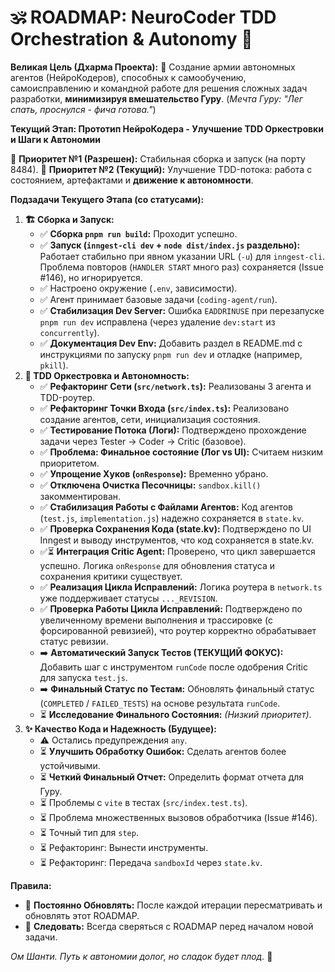 # 🕉️ ROADMAP: NeuroCoder TDD Orchestration & Autonomy 🚀

**Великая Цель (Дхарма Проекта):** 🌟
Создание армии автономных агентов (НейроКодеров), способных к самообучению, самоисправлению и командной работе для решения сложных задач разработки, **минимизируя вмешательство Гуру**. (_Мечта Гуру: "Лег спать, проснулся - фича готова."_)

**Текущий Этап: Прототип НейроКодера - Улучшение TDD Оркестровки и Шаги к Автономии**

🎯 **Приоритет №1 (Разрешен):** Стабильная сборка и запуск (на порту 8484).
🎯 **Приоритет №2 (Текущий):** Улучшение TDD-потока: работа с состоянием, артефактами и **движение к автономности**.

**Подзадачи Текущего Этапа (со статусами):**

1.  **🏗️ Сборка и Запуск:**
    - ✅ **Сборка `pnpm run build`:** Проходит успешно.
    - ✅ **Запуск (`inngest-cli dev` + `node dist/index.js` раздельно):** Работает стабильно при явном указании URL (`-u`) для `inngest-cli`. Проблема повторов (`HANDLER START` много раз) сохраняется (Issue #146), но игнорируется.
    - ✅ Настроено окружение (`.env`, зависимости).
    - ✅ Агент принимает базовые задачи (`coding-agent/run`).
    - ✅ **Стабилизация Dev Server:** Ошибка `EADDRINUSE` при перезапуске `pnpm run dev` исправлена (через удаление `dev:start` из `concurrently`).
    - ✅ **Документация Dev Env:** Добавить раздел в README.md с инструкциями по запуску `pnpm run dev` и отладке (например, `pkill`).
2.  **🤖 TDD Оркестровка и Автономность:**
    - ✅ **Рефакторинг Сети (`src/network.ts`):** Реализованы 3 агента и TDD-роутер.
    - ✅ **Рефакторинг Точки Входа (`src/index.ts`):** Реализовано создание агентов, сети, инициализация состояния.
    - ✅ **Тестирование Потока (Логи):** Подтверждено прохождение задачи через Tester -> Coder -> Critic (базовое).
    - ✅ **Проблема: Финальное состояние (Лог vs UI):** Считаем низким приоритетом.
    - ✅ **Упрощение Хуков (`onResponse`):** Временно убрано.
    - ✅ **Отключена Очистка Песочницы:** `sandbox.kill()` закомментирован.
    - ✅ **Стабилизация Работы с Файлами Агентов:** Код агентов (`test.js`, `implementation.js`) надежно сохраняется в `state.kv`.
    - ✅ **Проверка Сохранения Кода (state.kv):** Подтверждено по UI Inngest и выводу инструментов, что код сохраняется в state.kv.
    - ✅⏳ **Интеграция Critic Agent:** Проверено, что цикл завершается успешно. Логика `onResponse` для обновления статуса и сохранения критики существует.
    - ✅ **Реализация Цикла Исправлений:** Логика роутера в `network.ts` уже поддерживает статусы `..._REVISION`.
    - ✅ **Проверка Работы Цикла Исправлений:** Подтверждено по увеличенному времени выполнения и трассировке (с форсированной ревизией), что роутер корректно обрабатывает статус ревизии.
    - ➡️ **Автоматический Запуск Тестов (ТЕКУЩИЙ ФОКУС):** Добавить шаг с инструментом `runCode` после одобрения Critic для запуска `test.js`.
    - ➡️ **Финальный Статус по Тестам:** Обновлять финальный статус (`COMPLETED` / `FAILED_TESTS`) на основе результата `runCode`.
    - ⏳ **Исследование Финального Состояния:** _(Низкий приоритет)_.
3.  **✨ Качество Кода и Надежность (Будущее):**
    - ⚠️ Остались предупреждения `any`.
    - ⏳ **Улучшить Обработку Ошибок:** Сделать агентов более устойчивыми.
    - ⏳ **Четкий Финальный Отчет:** Определить формат отчета для Гуру.
    - ⏳ Проблемы с `vite` в тестах (`src/index.test.ts`).
    - ⏳ Проблема множественных вызовов обработчика (Issue #146).
    - ⏳ Точный тип для `step`.
    - ⏳ Рефакторинг: Вынести инструменты.
    - ⏳ Рефакторинг: Передача `sandboxId` через `state.kv`.

**Правила:**

- 🔄 **Постоянно Обновлять:** После каждой итерации пересматривать и обновлять этот ROADMAP.
- 📜 **Следовать:** Всегда сверяться с ROADMAP перед началом новой задачи.

_Ом Шанти. Путь к автономии долог, но сладок будет плод._ 🙏
